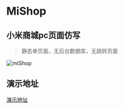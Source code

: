 # MiShop
## 小米商城pc页面仿写

> 静态单页面，无后台数据库，无跳转页面


![miShop](https://cdn.jsdelivr.net/gh/1771346368/Picture-bed@main/img/miShop.png)

## 演示地址

[演示地址](https://drghost.top/)